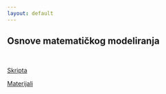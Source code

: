 ```yaml
---
layout: default
---
```


## Osnove matematičkog modeliranja

<br>

[Skripta](https://drive.google.com/drive/folders/1LdDVF_PZNL76kM7jyLXj0ojbz3CIhO3f)

[Materijali](http://poincare.matf.bg.ac.rs/~zorica.drazic/OMM2024.html)
